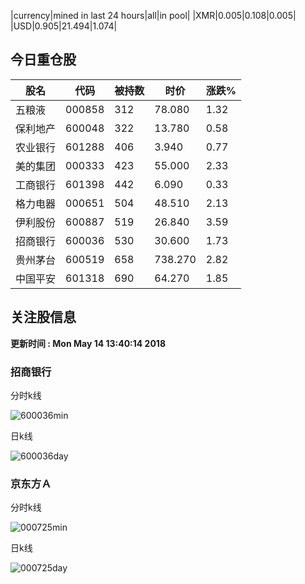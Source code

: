 |currency|mined in last 24 hours|all|in pool|
|XMR|0.005|0.108|0.005|
|USD|0.905|21.494|1.074|

## 今日重仓股 

|股名|代码|被持数|时价|涨跌%|
|---|---|---|---|---|
|五粮液|000858|312|78.080|1.32|
|保利地产|600048|322|13.780|0.58|
|农业银行|601288|406|3.940|0.77|
|美的集团|000333|423|55.000|2.33|
|工商银行|601398|442|6.090|0.33|
|格力电器|000651|504|48.510|2.13|
|伊利股份|600887|519|26.840|3.59|
|招商银行|600036|530|30.600|1.73|
|贵州茅台|600519|658|738.270|2.82|
|中国平安|601318|690|64.270|1.85|

## 关注股信息
**更新时间 : Mon May 14 13:40:14 2018**
### 招商银行 
分时k线

![600036min](http://image.sinajs.cn/newchart/min/n/sh600036.gif)

日k线

![600036day](http://image.sinajs.cn/newchart/daily/n/sh600036.gif)

### 京东方Ａ 
分时k线

![000725min](http://image.sinajs.cn/newchart/min/n/sz000725.gif)

日k线

![000725day](http://image.sinajs.cn/newchart/daily/n/sz000725.gif)
